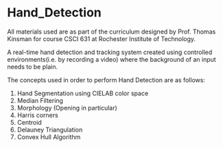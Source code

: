 # Hand_Detection 
All materials used are as part of the curriculum designed by Prof. Thomas Kinsman for course CSCI 631 at Rochester Institute of Technology.

A real-time hand detection and tracking system created using controlled environments(i.e. by recording a video) where the background of an input needs to be plain. 

The concepts used in order to perform Hand Detection are as follows:
1. Hand Segmentation using CIELAB color space
2. Median Filtering
3. Morphology (Opening in particular)
4. Harris corners
5. Centroid
6. Delauney Triangulation
7. Convex Hull Algorithm

